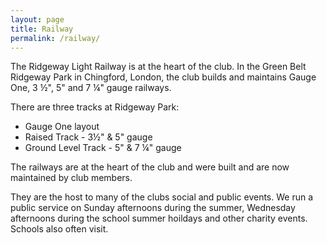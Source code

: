 ```yaml
---
layout: page
title: Railway
permalink: /railway/
---
```


<div class="perex">
  The Ridgeway Light Railway is at the heart of the club. In the Green Belt Ridgeway Park in Chingford, London, the club builds and maintains Gauge One, 3 ½", 5" and 7 ¼" gauge railways.
</div>

There are three tracks at Ridgeway Park:

* Gauge One layout
* Raised Track - 3½" & 5" gauge
* Ground Level Track - 5" & 7 ¼" gauge

The railways are at the heart of the club and were built and are now maintained by club members.

They are the host to many of the clubs social and public events. We run a public service on Sunday afternoons during the summer, Wednesday afternoons during the school summer hoildays and other charity events. Schools also often visit.
